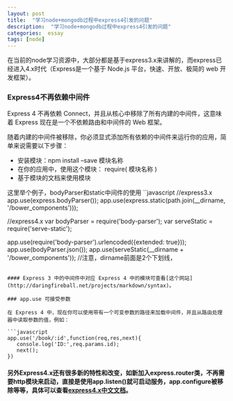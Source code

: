 ```yaml
---
layout: post
title:  "学习node+mongodb过程中express4引发的问题"
description:  "学习node+mongodb过程中express4引发的问题"
categories:  essay
tags: [node]
---
```


在当前的node学习资源中，大部分都是基于express3.x来讲解的，而express已经进入4.x时代（Express是一个基于 Node.js 平台，快速、开放、极简的 web 开发框架）。

### Express4不再依赖中间件

Express 4 不再依赖 Connect，并且从核心中移除了所有内建的中间件，这意味着 Express 现在是一个不依赖路由和中间件的 Web 框架。

随着内建的中间件被移除，你必须显式添加所有依赖的中间件来运行你的应用，简单来说需要以下步骤：

* 安装模块：npm install –save 模块名称
* 在你的应用中，使用这个模块： require( 模块名称 )
* 基于模块的文档来使用模块

这里举个例子，bodyParser和static中间件的使用
``javascript
//express3.x
app.use(express.bodyParser());
app.use(express.static(path.join(__dirname, '/bower_components')));

//express4.x
var bodyParser = require('body-parser');
var serveStatic = require('serve-static');

app.use(require('body-parser').urlencoded({extended: true}));
app.use(bodyParser.json());
app.use(serveStatic(__dirname + '/bower_components'));
//注意，dirname前面是2个下划线，
```

#### Express 3 中的中间件中对应 Express 4 中的模块可查看[这个网站](http://daringfireball.net/projects/markdown/syntax)。

### app.use 可接受参数

在 Express 4 中，现在你可以使用带有一个可变参数的路径来加载中间件，并且从路由处理器中读取参数的值，例如：

```javascript
app.use('/book/:id',function(req,res,next){
   console.log('ID:',req.params.id);
   next();
})
```
#### 另外Express4.x还有很多新的特性和改变，如新加入express.router类，不再需要http模块来启动，直接是使用app.listen()就可启动服务，app.configure被移除等等，具体可以查看[express4.x中文文档]([http://www.expressjs.com.cn/4x/api.html](http://www.expressjs.com.cn/4x/api.html))。
